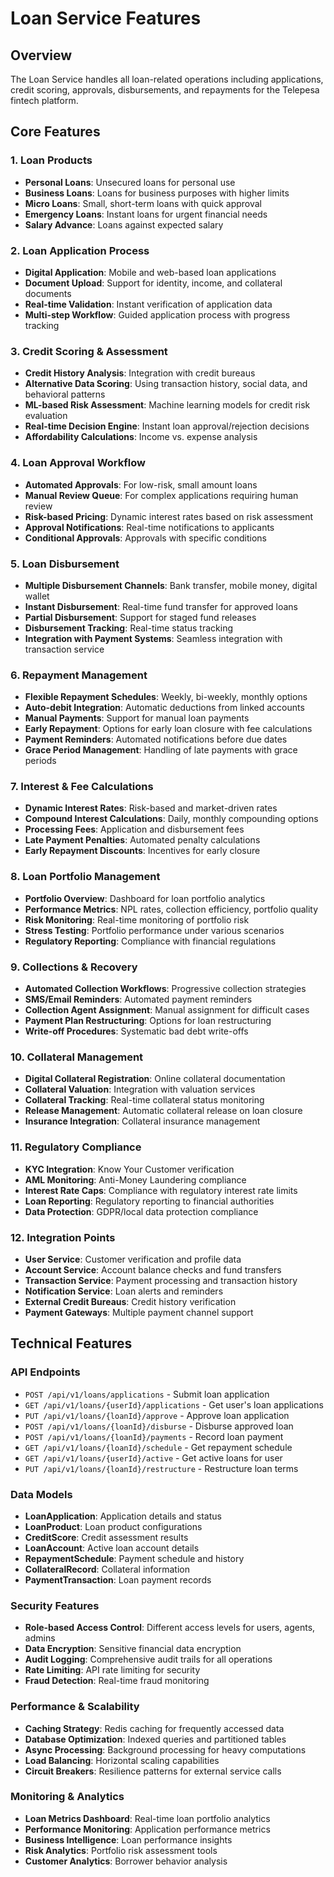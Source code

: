 # Loan Service Features

## Overview
The Loan Service handles all loan-related operations including applications, credit scoring, approvals, disbursements, and repayments for the Telepesa fintech platform.

## Core Features

### 1. Loan Products
- **Personal Loans**: Unsecured loans for personal use
- **Business Loans**: Loans for business purposes with higher limits
- **Micro Loans**: Small, short-term loans with quick approval
- **Emergency Loans**: Instant loans for urgent financial needs
- **Salary Advance**: Loans against expected salary

### 2. Loan Application Process
- **Digital Application**: Mobile and web-based loan applications
- **Document Upload**: Support for identity, income, and collateral documents
- **Real-time Validation**: Instant verification of application data
- **Multi-step Workflow**: Guided application process with progress tracking

### 3. Credit Scoring & Assessment
- **Credit History Analysis**: Integration with credit bureaus
- **Alternative Data Scoring**: Using transaction history, social data, and behavioral patterns
- **ML-based Risk Assessment**: Machine learning models for credit risk evaluation
- **Real-time Decision Engine**: Instant loan approval/rejection decisions
- **Affordability Calculations**: Income vs. expense analysis

### 4. Loan Approval Workflow
- **Automated Approvals**: For low-risk, small amount loans
- **Manual Review Queue**: For complex applications requiring human review
- **Risk-based Pricing**: Dynamic interest rates based on risk assessment
- **Approval Notifications**: Real-time notifications to applicants
- **Conditional Approvals**: Approvals with specific conditions

### 5. Loan Disbursement
- **Multiple Disbursement Channels**: Bank transfer, mobile money, digital wallet
- **Instant Disbursement**: Real-time fund transfer for approved loans
- **Partial Disbursement**: Support for staged fund releases
- **Disbursement Tracking**: Real-time status tracking
- **Integration with Payment Systems**: Seamless integration with transaction service

### 6. Repayment Management
- **Flexible Repayment Schedules**: Weekly, bi-weekly, monthly options
- **Auto-debit Integration**: Automatic deductions from linked accounts
- **Manual Payments**: Support for manual loan payments
- **Early Repayment**: Options for early loan closure with fee calculations
- **Payment Reminders**: Automated notifications before due dates
- **Grace Period Management**: Handling of late payments with grace periods

### 7. Interest & Fee Calculations
- **Dynamic Interest Rates**: Risk-based and market-driven rates
- **Compound Interest Calculations**: Daily, monthly compounding options
- **Processing Fees**: Application and disbursement fees
- **Late Payment Penalties**: Automated penalty calculations
- **Early Repayment Discounts**: Incentives for early closure

### 8. Loan Portfolio Management
- **Portfolio Overview**: Dashboard for loan portfolio analytics
- **Performance Metrics**: NPL rates, collection efficiency, portfolio quality
- **Risk Monitoring**: Real-time monitoring of portfolio risk
- **Stress Testing**: Portfolio performance under various scenarios
- **Regulatory Reporting**: Compliance with financial regulations

### 9. Collections & Recovery
- **Automated Collection Workflows**: Progressive collection strategies
- **SMS/Email Reminders**: Automated payment reminders
- **Collection Agent Assignment**: Manual assignment for difficult cases
- **Payment Plan Restructuring**: Options for loan restructuring
- **Write-off Procedures**: Systematic bad debt write-offs

### 10. Collateral Management
- **Digital Collateral Registration**: Online collateral documentation
- **Collateral Valuation**: Integration with valuation services
- **Collateral Tracking**: Real-time collateral status monitoring
- **Release Management**: Automatic collateral release on loan closure
- **Insurance Integration**: Collateral insurance management

### 11. Regulatory Compliance
- **KYC Integration**: Know Your Customer verification
- **AML Monitoring**: Anti-Money Laundering compliance
- **Interest Rate Caps**: Compliance with regulatory interest rate limits
- **Loan Reporting**: Regulatory reporting to financial authorities
- **Data Protection**: GDPR/local data protection compliance

### 12. Integration Points
- **User Service**: Customer verification and profile data
- **Account Service**: Account balance checks and fund transfers
- **Transaction Service**: Payment processing and transaction history
- **Notification Service**: Loan alerts and reminders
- **External Credit Bureaus**: Credit history verification
- **Payment Gateways**: Multiple payment channel support

## Technical Features

### API Endpoints
- `POST /api/v1/loans/applications` - Submit loan application
- `GET /api/v1/loans/{userId}/applications` - Get user's loan applications
- `PUT /api/v1/loans/{loanId}/approve` - Approve loan application
- `POST /api/v1/loans/{loanId}/disburse` - Disburse approved loan
- `POST /api/v1/loans/{loanId}/payments` - Record loan payment
- `GET /api/v1/loans/{loanId}/schedule` - Get repayment schedule
- `GET /api/v1/loans/{userId}/active` - Get active loans for user
- `PUT /api/v1/loans/{loanId}/restructure` - Restructure loan terms

### Data Models
- **LoanApplication**: Application details and status
- **LoanProduct**: Loan product configurations
- **CreditScore**: Credit assessment results
- **LoanAccount**: Active loan account details
- **RepaymentSchedule**: Payment schedule and history
- **CollateralRecord**: Collateral information
- **PaymentTransaction**: Loan payment records

### Security Features
- **Role-based Access Control**: Different access levels for users, agents, admins
- **Data Encryption**: Sensitive financial data encryption
- **Audit Logging**: Comprehensive audit trails for all operations
- **Rate Limiting**: API rate limiting for security
- **Fraud Detection**: Real-time fraud monitoring

### Performance & Scalability
- **Caching Strategy**: Redis caching for frequently accessed data
- **Database Optimization**: Indexed queries and partitioned tables
- **Async Processing**: Background processing for heavy computations
- **Load Balancing**: Horizontal scaling capabilities
- **Circuit Breakers**: Resilience patterns for external service calls

### Monitoring & Analytics
- **Loan Metrics Dashboard**: Real-time loan portfolio analytics
- **Performance Monitoring**: Application performance metrics
- **Business Intelligence**: Loan performance insights
- **Risk Analytics**: Portfolio risk assessment tools
- **Customer Analytics**: Borrower behavior analysis 